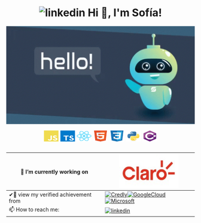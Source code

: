 <h1 align="center"> <img src="https://images.credly.com/size/96x96/images/b3ce2398-0401-4695-ac20-b801f22e69c7/standard_blob.jpeg" alt="linkedin"/> Hi 👋, I'm Sofía!</h1>
<p align="center">
  <img src="https://github.com/sanchezantelo/sanchezantelo/blob/main/robot-hello.gif" width="600" title="Hello"/>
</p> 

<div style="display: inline_block" align="center">
  <img align="center" alt="Rafa-Js" height="30" width="40" src="https://raw.githubusercontent.com/devicons/devicon/master/icons/javascript/javascript-plain.svg">
  <img align="center" alt="Rafa-Ts" height="30" width="40" src="https://raw.githubusercontent.com/devicons/devicon/master/icons/typescript/typescript-plain.svg">
  <img align="center" alt="Rafa-React" height="30" width="40" src="https://raw.githubusercontent.com/devicons/devicon/master/icons/react/react-original.svg">
  <img align="center" alt="Rafa-HTML" height="30" width="40" src="https://raw.githubusercontent.com/devicons/devicon/master/icons/html5/html5-original.svg">
  <img align="center" alt="Rafa-CSS" height="30" width="40" src="https://raw.githubusercontent.com/devicons/devicon/master/icons/css3/css3-original.svg">
  <img align="center" alt="Rafa-Python" height="30" width="40" src="https://raw.githubusercontent.com/devicons/devicon/master/icons/python/python-original.svg">
  <img align="center" alt="Rafa-Csharp" height="30" width="40" src="https://raw.githubusercontent.com/devicons/devicon/master/icons/csharp/csharp-original.svg">
</div>

  ##



| 🔭 I’m currently working on      	| <a href="https://www.claro.com.ar/" target="_blank" alt="Claro"><img src="https://github.com/sanchezantelo/sanchezantelo/blob/main/claro-logo.jpg" alt="Claro" height="90"></a>      |
|---------------------------------	|----------------------------------------------------------------------------------------------------------------------------------------------------------------------------------------------------------------	|
| ✔🙌 view my verified achievement from              	|<a href="https://www.credly.com/users/sofia-sanchez-antelo/badges"><img src="https://cdn.credly.com/assets/structure/logo-78b59f8114817c758ca965ed8f1a58a76a39b6fd70d031f771a9bbc581fcde65.svg" width="100" height="100" alt="Credly"></a><a href="https://www.cloudskillsboost.google/public_profiles/41105f54-55bc-4555-aed9-f0a1d80532af" ><img src="https://cdn.qwiklabs.com/PGyhmgS3zZncIEGywnx5UXsKwepRRFQ9BhAg%2FWHNrlQ%3D"  height="70" alt="GoogleCloud"></a><a href="https://docs.microsoft.com/en-us/users/SofiaSanchezAntelo-5961/"> <img src="https://img-prod-cms-rt-microsoft-com.akamaized.net/cms/api/am/imageFileData/RE1Mu3b?ver=5c31" height="50"  alt="Microsoft"></a>     
| 📫 How to reach me:              	| <a href="https://www.linkedin.com/in/sof%C3%ADa-sanchez-antelo-3048a0217"><img src="https://img.shields.io/badge/LinkedIn-0077B5?style=for-the-badge&logo=linkedin&logoColor=white" alt="linkedin">   

